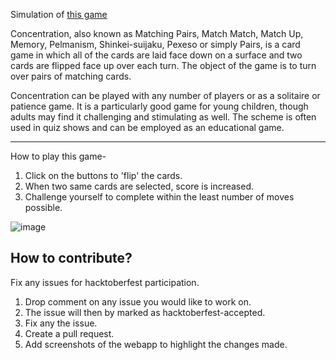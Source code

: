 Simulation of [this game](<https://en.wikipedia.org/wiki/Concentration_(card_game)>)

Concentration, also known as Matching Pairs, Match Match, Match Up, Memory, Pelmanism, Shinkei-suijaku, Pexeso or simply Pairs, is a card game in which all of the cards are laid face down on a surface and two cards are flipped face up over each turn. The object of the game is to turn over pairs of matching cards.

Concentration can be played with any number of players or as a solitaire or patience game. It is a particularly good game for young children, though adults may find it challenging and stimulating as well. The scheme is often used in quiz shows and can be employed as an educational game.

---

How to play this game-

1. Click on the buttons to 'flip' the cards.
2. When two same cards are selected, score is increased.
3. Challenge yourself to complete within the least number of moves possible.

![image](https://user-images.githubusercontent.com/83284294/131456008-9c1096ce-d7a9-4051-bc5e-33d18580fc98.png)

## How to contribute?

Fix any issues for hacktoberfest participation.
1) Drop comment on any issue you would like to work on.
2) The issue will then by marked as hacktoberfest-accepted.
3) Fix any the issue.
4) Create a pull request.
5) Add screenshots of the webapp to highlight the changes made.
